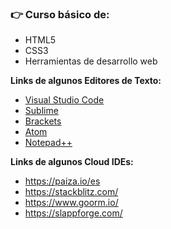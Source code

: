 
### :point_right: Curso básico de:
* HTML5
* CSS3
* Herramientas de desarrollo web


**Links de algunos Editores de Texto:**
- [Visual Studio Code](https://code.visualstudio.com/download)
- [Sublime](https://www.sublimetext.com/)
- [Brackets](http://brackets.io/)
- [Atom](https://atom.io/)
- [Notepad++](https://notepad-plus-plus.org/)

**Links de algunos Cloud IDEs:**
- https://paiza.io/es 
- https://stackblitz.com/ 
- https://www.goorm.io/
- https://slappforge.com/ 
